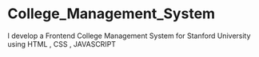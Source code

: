 # College_Management_System
I develop a Frontend College Management System for Stanford University using HTML , CSS , JAVASCRIPT
